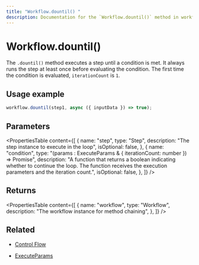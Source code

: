 ```yaml
---
title: "Workflow.dountil() "
description: Documentation for the `Workflow.dountil()` method in workflows, which creates a loop that executes a step until a condition is met.
---
```


# Workflow.dountil()

The `.dountil()` method executes a step until a condition is met. It always runs the step at least once before evaluating the condition. The first time the condition is evaluated, `iterationCount` is `1`.

## Usage example

```typescript copy
workflow.dountil(step1, async ({ inputData }) => true);
```

## Parameters

<PropertiesTable
content={[
{
name: "step",
type: "Step",
description: "The step instance to execute in the loop",
isOptional: false,
},
{
name: "condition",
type: "(params : ExecuteParams & { iterationCount: number }) => Promise<boolean>",
description:
"A function that returns a boolean indicating whether to continue the loop. The function receives the execution parameters and the iteration count.",
isOptional: false,
},
]}
/>

## Returns

<PropertiesTable
content={[
{
name: "workflow",
type: "Workflow",
description: "The workflow instance for method chaining",
},
]}
/>

## Related

- [Control Flow](/docs/workflows/control-flow)

- [ExecuteParams](../step#executeparams)

